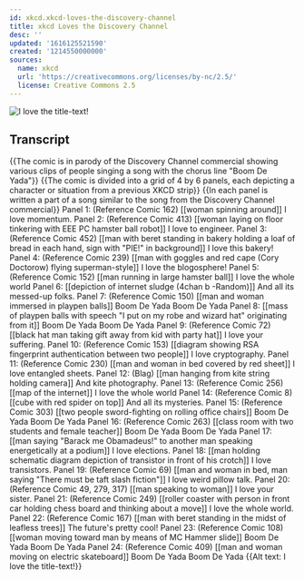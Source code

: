 ```yaml
---
id: xkcd.xkcd-loves-the-discovery-channel
title: xkcd Loves the Discovery Channel
desc: ''
updated: '1616125521590'
created: '1214550000000'
sources:
  name: xkcd
  url: 'https://creativecommons.org/licenses/by-nc/2.5/'
  license: Creative Commons 2.5
---
```

![I love the title-text!](https://imgs.xkcd.com/comics/xkcd_loves_the_discovery_channel.png)

## Transcript
{{The comic is in parody of the Discovery Channel commercial showing various clips of people singing a song with the chorus line "Boom De Yada"}}
{{The comic is divided into a grid of 4 by 6 panels, each depicting a character or situation from a previous XKCD strip}}
{{In each panel is written a part of a song similar to the song from the Discovery Channel commercial}}
Panel 1: (Reference Comic 162)
[[woman spinning around]]
I love momentum.
Panel 2: (Reference Comic 413)
[[woman laying on floor tinkering with EEE PC hamster ball robot]]
I love to engineer.
Panel 3: (Reference Comic 452)
[[man with beret standing in bakery holding a loaf of bread in each hand, sign with "PIE!" in background]]
I love this bakery!
Panel 4: (Reference Comic 239)
[[man with goggles and red cape (Cory Doctorow) flying superman-style]]
I love the blogosphere!
Panel 5: (Reference Comic 152)
[[man running in large hamster ball]]
I love the whole world
Panel 6:
[[depiction of internet sludge (4chan 
b
-Random)]]
And all its messed-up folks.
Panel 7: (Reference Comic 150)
[[man and woman immersed in playpen balls]]
Boom De Yada
Boom De Yada
Panel 8:
[[mass of playpen balls with speech "I put on my robe and wizard hat" originating from it]]
Boom De Yada
Boom De Yada
Panel 9: (Reference Comic 72)
[[black hat man taking gift away from kid with party hat]]
I love your suffering.
Panel 10: (Reference Comic 153)
[[diagram showing RSA fingerprint authentication between two people]]
I love cryptography.
Panel 11: (Reference Comic 230)
[[man and woman in bed covered by red sheet]]
I love entangled sheets.
Panel 12: (Blag)
[[man hanging from kite string holding camera]]
And kite photography.
Panel 13: (Reference Comic 256)
[[map of the internet]]
I love the whole world
Panel 14: (Reference Comic 8)
[[cube with red spider on top]]
And all its mysteries.
Panel 15: (Reference Comic 303)
[[two people sword-fighting on rolling office chairs]]
Boom De Yada
Boom De Yada
Panel 16: (Reference Comic 263)
[[class room with two students and female teacher]]
Boom De Yada
Boom De Yada
Panel 17:
[[man saying "Barack me Obamadeus!" to another man speaking energetically at a podium]]
I love elections.
Panel 18:
[[man holding schematic diagram depiction of transistor in front of his crotch]]
I love transistors.
Panel 19: (Reference Comic 69)
[[man and woman in bed, man saying "There must be taft slash fiction"]]
I love weird pillow talk.
Panel 20: (Reference Comic 49, 279, 317)
[[man speaking to woman]]
I love your sister.
Panel 21: (Reference Comic 249)
[[roller coaster with person in front car holding chess board and thinking about a move]]
I love the whole world.
Panel 22: (Reference Comic 167)
[[man with beret standing in the midst of leafless trees]]
The future's pretty cool!
Panel 23: (Reference Comic 108)
[[woman moving toward man by means of MC Hammer slide]]
Boom De Yada
Boom De Yada
Panel 24: (Reference Comic 409)
[[man and woman moving on electric skateboard]]
Boom De Yada
Boom De Yada
{{Alt text: I love the title-text!}}
